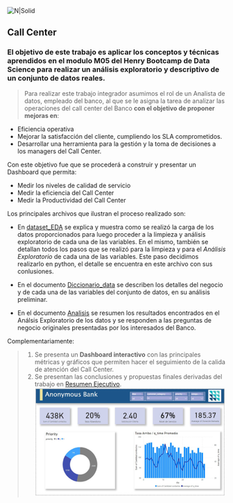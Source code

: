 ![N|Solid](https://encrypted-tbn0.gstatic.com/images?q=tbn:ANd9GcSyWEMAsO2fStc8YIGr9f-co5h7D84aCB_E0A&usqp=CAU)

## Call Center

### El objetivo de este trabajo es aplicar los conceptos y técnicas aprendidos en el modulo M05 del Henry Bootcamp de Data Science para realizar un análisis exploratorio y descriptivo de un conjunto de datos reales.

> Para realizar este trabajo integrador asumimos el rol de un Analista de datos, empleado del banco, al que se le asigna la tarea de analizar las operaciones del call center del Banco **con el objetivo de proponer mejoras en**:

- Eficiencia operativa
- Mejorar la satisfacción del cliente, cumpliendo los SLA comprometidos.
- Desarrollar una herramienta para la gestión y la toma de decisiones a los managers del Call Center.

Con este objetivo fue que se procederá a construir y presentar un Dashboard que permita:

- Medir los niveles de calidad de servicio
- Medir la eficiencia del Call Center
- Medir la Productividad del Call Center

Los principales archivos que ilustran el proceso realizado son:

- En [dataset_EDA](dataset_EDA.ipynb) se explica y muestra como se realizó la carga de los datos proporcionados para luego proceder a la limpieza y análisis exploratorio de cada una de las variables. En el mismo, también se detallan todos los pasos que se realizó para la limpieza y para el _Análisis Exploratorio_ de cada una de las variables. Este paso decidimos realizarlo en python, el detalle se encuentra en este archivo con sus conlusiones.

- En el documento [Diccionario_data](Diccionario_data.md) se describen los detalles del negocio y de cada una de las variables del conjunto de datos, en su análisis preliminar.
- En el documento [Analisis](Analisis.ipynb) se resumen los resultados encontrados en el Análsis Exploratorio de los datos y se responden a las preguntas de negocio originales presentadas por los interesados del Banco.

Complementariamente:

> 1. Se presenta un **Dashboard interactivo** con las principales métricas y gráficos que permiten hacer el seguimiento de la calida de atención del Call Center.
> 2. Se presentan las conclusiones y propuestas finales derivadas del trabajo en [Resumen Ejecutivo](Resumen_Ejecutivo.ipynb).
>    ![Dashboard](Dashboard_Call_Center_Anonymus_Bank.jpg)

